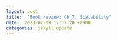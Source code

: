 ```yaml
---
layout: post
title:  "Book review: Ch 7. Scalability"
date:  2023-07-09 17:57:20 +0900 
categories: jekyll update
---
```


